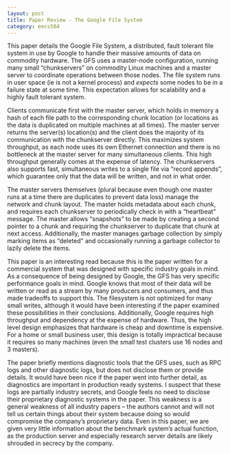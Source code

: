 ```yaml
---
layout: post
title: Paper Review - The Google File System 
category: eecs584
---
```

This paper details the Google File System, a distributed, fault tolerant file system in use by Google to handle their massive amounts of data on commodity hardware. The GFS uses a master-node configuration, running many small “chunkservers” on commodity Linux machines and a master server to coordinate operations between those nodes. The file system runs in user space (ie is not a kernel process) and *expects* some nodes to be in a failure state at some time. This expectation allows for scalability and a highly fault tolerant system. 

Clients communicate first with the master server, which holds in memory a hash of each file path to the corresponding chunk location (or locations as the data is duplicated on multiple machines at all times). The master server returns the server(s) location(s) and the client does the majority of its communication with the chunkserver directly. This maximizes system throughput, as each node uses its own Ethernet connection and there is no bottleneck at the master server for many simultaneous clients. This high throughput generally comes at the expense of latency. The chunkservers also supports fast, simultaneous writes to a single file via “record appends”, which guarantee only that the data will be written, and not in what order.

The master servers themselves (plural because even though one master runs at a time there are duplicates to prevent data loss) manage the network and chunk layout. The master holds metadata about each chunk, and requires each chunkserver to periodically check in with a “heartbeat” message. The master allows “snapshots” to be made by creating a second pointer to a chunk and requiring the chunkserver to duplicate that chunk at next access. Additionally, the master manages garbage collection by simply marking items as “deleted” and occasionally running a garbage collector to lazily delete the items. 

This paper is an interesting read because this is the paper written for a commercial system that was designed with specific industry goals in mind. As a consequence of being designed by Google, the GFS has very specific performance goals in mind. Google knows that most of their data will be written or read as a stream by many producers and consumers, and thus made tradeoffs to support this. The filesystem is not optimized for many small writes, although it would have been interesting if the paper examined these possibilities in their conclusions. Additionally, Google requires high throughput and dependency at the expense of hardware. Thus, the high level design emphasizes that hardware is cheap and downtime is expensive. For a home or small business user, this design is totally impractical because it requires so many machines (even the small test clusters use 16 nodes and 3 masters). 

The paper briefly mentions diagnostic tools that the GFS uses, such as RPC logs and other diagnostic logs, but does not disclose them or provide details. It would have been nice if the paper went into further detail, as diagnostics are important in production ready systems. I suspect that these logs are partially industry secrets, and Google feels no need to disclose their proprietary diagnostic systems in the paper. This weakness is a general weakness of all industry papers – the authors cannot and will not tell us certain things about their system because doing so would compromise the company’s proprietary data. Even in this paper, we are given very little information about the benchmark system’s actual function, as the production server and especially research server details are likely shrouded in secrecy by the company. 

